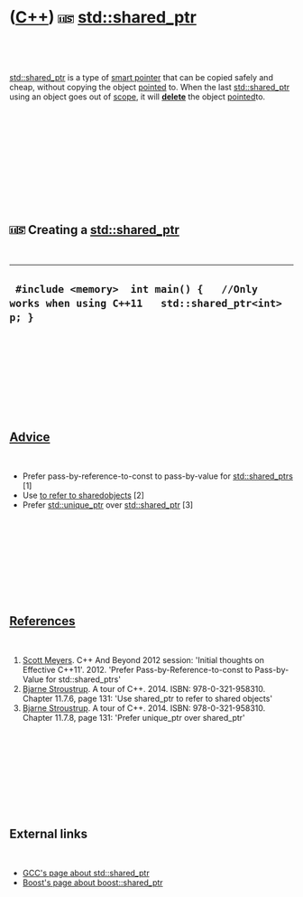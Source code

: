 



 

 

 

 

 

([C++](Cpp.md)) ![C++11](PicCpp11.png)![STL](PicStl.png) [std::shared\_ptr](CppStdShared_ptr.md)
==================================================================================================

 

 

[std::shared\_ptr](CppStdShared_ptr.md) is a type of [smart
pointer](CppSmartPointer.md) that can be copied safely and cheap,
without copying the object [pointed](CppPointer.md) to. When the last
[std::shared\_ptr](CppStdShared_ptr.md) using an object goes out of
[scope](CppScope.md), it will **[delete](CppDelete.md)** the object
[pointed](CppPointer.md)to.

 

 

 

 

 

 

![C++11](PicCpp11.png)![STL](PicStl.png) Creating a [std::shared\_ptr](CppStdShared_ptr.md)
--------------------------------------------------------------------------------------------

 

  ------------------------------------------------------------------------------------------------
  ` #include <memory>  int main() {   //Only works when using C++11   std::shared_ptr<int> p; }`
  ------------------------------------------------------------------------------------------------

 

 

 

 

 

[Advice](CppAdvice.md)
-----------------------

 

-   Prefer pass-by-reference-to-const to pass-by-value for
    [std::shared\_ptrs](CppStdShared_ptr.md) \[1\]
-   Use [to refer to
    shared](CppStdShared_ptr.md)[objects](CppObject.md) \[2\]
-   Prefer [std::unique\_ptr](CppStdUnique_ptr.md) over
    [std::shared\_ptr](CppStdShared_ptr.md) \[3\]

 

 

 

 

 

[References](CppReferences.md)
-------------------------------

 

1.  [Scott Meyers](CppScottMeyers.md). C++ And Beyond 2012 session:
    'Initial thoughts on Effective C++11'. 2012. 'Prefer
    Pass-by-Reference-to-const to Pass-by-Value for std::shared\_ptrs'
2.  [Bjarne Stroustrup](CppBjarneStroustrup.md). A tour of C++. 2014.
    ISBN: 978-0-321-958310. Chapter 11.7.6, page 131: 'Use shared\_ptr
    to refer to shared objects'
3.  [Bjarne Stroustrup](CppBjarneStroustrup.md). A tour of C++. 2014.
    ISBN: 978-0-321-958310. Chapter 11.7.8, page 131: 'Prefer
    unique\_ptr over shared\_ptr'

 

 

 

 

 

External links
--------------

 

-   [GCC's page about
    std::shared\_ptr](http://gcc.gnu.org/onlinedocs/libstdc++/manual/shared_ptr.html)
-   [Boost's page about
    boost::shared\_ptr](http://www.boost.org/doc/libs/1_35_0/libs/smart_ptr/shared_ptr.md)

 

 

 

 

 





 



